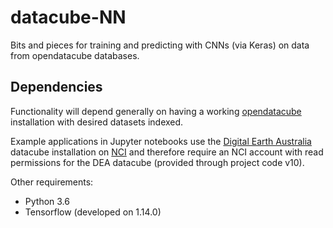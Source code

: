 # datacube-NN
Bits and pieces for training and predicting with CNNs (via Keras) on data from opendatacube databases.

## Dependencies
Functionality will depend generally on having a working [opendatacube](https://github.com/opendatacube/datacube-core) installation with desired datasets indexed.

Example applications in Jupyter notebooks use the [Digital Earth Australia](https://docs.dea.ga.gov.au/) datacube installation on [NCI](https://nci.org.au/) and therefore require an NCI account with read permissions for the DEA datacube (provided through project code v10).

Other requirements:
- Python 3.6
- Tensorflow (developed on 1.14.0)

